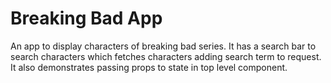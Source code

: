 # Breaking Bad App

An app to display characters of breaking bad series.
It has a search bar to search characters which fetches characters adding search term to request.
It also demonstrates passing props to state in top level component.
